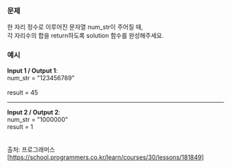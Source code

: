 ### **문제**  

한 자리 정수로 이루어진 문자열 num_str이 주어질 때,  
각 자리수의 합을 return하도록 solution 함수를 완성해주세요.

### **예시**  

**Input 1 / Output 1**:  
num_str = "123456789"  
<br/>
result = 45
<hr/>

**Input 2 / Output 2**:  
num_str = "1000000"
<br/>
result = 1
<br/><br/><br/>
출처: 프로그래머스 [https://school.programmers.co.kr/learn/courses/30/lessons/181849]